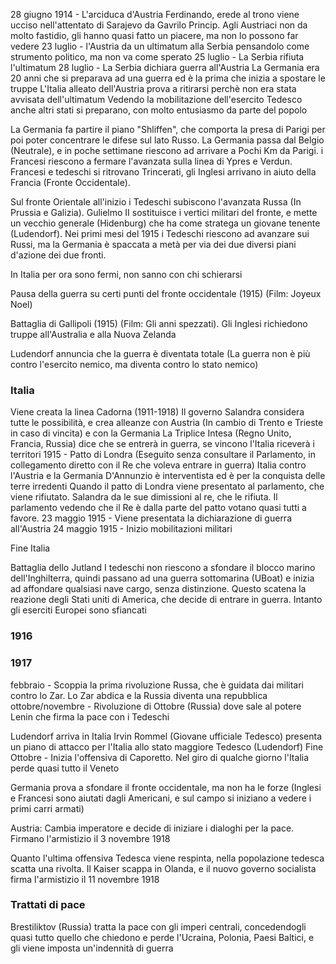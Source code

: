 28 giugno 1914 - L'arciduca d'Austria Ferdinando, erede al trono viene ucciso nell'attentato di Sarajevo da Gavrilo Princip. Agli Austriaci non da molto fastidio, gli hanno quasi fatto un piacere, ma non lo possono far vedere
23 luglio - l'Austria da un ultimatum alla Serbia pensandolo come strumento politico, ma non va come sperato
25 luglio - La Serbia rifiuta l'ultimatum
28 luglio - La Serbia dichiara guerra all'Austria
La Germania era 20 anni che si preparava ad una guerra ed è la prima che inizia a spostare le truppe
L'Italia alleato dell'Austria prova a ritirarsi perchè non era stata avvisata dell'ultimatum
Vedendo la mobilitazione dell'esercito Tedesco anche altri stati si preparano, con molto entusiasmo da parte del popolo

La Germania fa partire il piano "Shliffen", che comporta la presa di Parigi per poi poter concentrare le difese sul lato Russo. La Germania passa dal Belgio (Neutrale), e in poche settimane riescono ad arrivare a Pochi Km da Parigi. i Francesi riescono a fermare l'avanzata sulla linea di Ypres e Verdun. Francesi e tedeschi si ritrovano Trincerati, gli Inglesi arrivano in aiuto della Francia (Fronte Occidentale).

Sul fronte Orientale all'inizio i Tedeschi subiscono l'avanzata Russa (In Prussia e Galizia). Gulielmo II sostituisce i vertici militari del fronte, e mette un vecchio generale (Hidenburg) che ha come stratega un giovane tenente (Ludendorf). Nei primi mesi del 1915 i Tedeschi riescono ad avanzare sui Russi, ma la Germania è spaccata a metà per via dei due diversi piani d'azione dei due fronti.

In Italia per ora sono fermi, non sanno con chi schierarsi

Pausa della guerra su certi punti del fronte occidentale (1915) (Film: Joyeux Noel)

Battaglia di Gallipoli (1915) (Film: Gli anni spezzati). Gli Inglesi richiedono truppe all'Australia e alla Nuova Zelanda

Ludendorf annuncia che la guerra è diventata totale (La guerra non è più contro l'esercito nemico, ma diventa contro lo stato nemico)

### Italia
Viene creata la linea Cadorna (1911-1918)
Il governo Salandra considera tutte le possibilità, e crea alleanze con Austria (In cambio di Trento e Trieste in caso di vincita) e con la Germania
La Triplice Intesa (Regno Unito, Francia, Russia) dice che se entrerà in guerra, se vincono l'Italia riceverà i territori
1915 - Patto di Londra (Eseguito senza consultare il Parlamento, in collegamento diretto con il Re che voleva entrare in guerra)
Italia contro l'Austria e la Germania
D'Annunzio è interventista ed è per la conquista delle terre irredenti
Quando il patto di Londra viene presentato al parlamento, che viene rifiutato. Salandra da le sue dimissioni al re, che le rifiuta. Il parlamento vedendo che il Re è dalla parte del patto votano quasi tutti a favore.
23 maggio 1915 - Viene presentata la dichiarazione di guerra all'Austria
24 maggio 1915 - Inizio mobilitazioni militari

Fine Italia

Battaglia dello Jutland
I tedeschi non riescono a sfondare il blocco marino dell'Inghilterra, quindi passano ad una guerra sottomarina (UBoat) e inizia ad affondare qualsiasi nave cargo, senza distinzione. Questo scatena la reazione degli Stati uniti di America, che decide di entrare in guerra.
Intanto gli eserciti Europei sono sfiancati
### 1916

### 1917
febbraio - Scoppia la prima rivoluzione Russa, che è guidata dai militari contro lo Zar. Lo Zar abdica e la Russia diventa una repubblica
ottobre/novembre - Rivoluzione di Ottobre (Russia) dove sale al potere Lenin che firma la pace con i Tedeschi

Ludendorf arriva in Italia
Irvin Rommel (Giovane ufficiale Tedesco) presenta un piano di attacco per l'Italia allo stato maggiore Tedesco (Ludendorf)
Fine Ottobre - Inizia l'offensiva di Caporetto. Nel giro di qualche giorno l'Italia perde quasi tutto il Veneto

Germania prova a sfondare il fronte occidentale, ma non ha le forze (Inglesi e Francesi sono aiutati dagli Americani, e sul campo si iniziano a vedere i primi carri armati)

Austria: Cambia imperatore e decide di iniziare i dialoghi per la pace. Firmano l'armistizio il 3 novembre 1918

Quanto l'ultima offensiva Tedesca viene respinta, nella popolazione tedesca scatta una rivolta. Il Kaiser scappa in Olanda, e il nuovo governo socialista firma l'armistizio il 11 novembre 1918

### Trattati di pace
Brestiliktov (Russia) tratta la pace con gli imperi centrali, concedendogli quasi tutto quello che chiedono e perde l'Ucraina, Polonia, Paesi Baltici, e gli viene imposta un'indennità di guerra